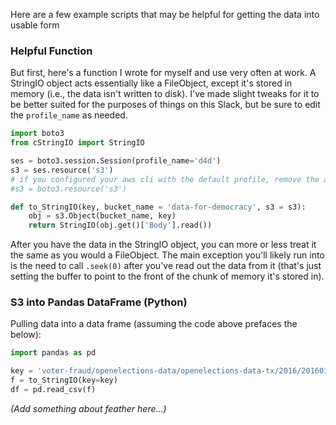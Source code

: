 Here are a few example scripts that may be helpful for getting the data into usable form

### Helpful Function

But first, here's a function I wrote for myself and use very often at work. A StringIO object acts essentially like a FileObject, except it's stored in memory (i.e., the data isn't written to disk). I've made slight tweaks for it to be better suited for the purposes of things on this Slack, but be sure to edit the `profile_name` as needed.
```python
import boto3
from cStringIO import StringIO

ses = boto3.session.Session(profile_name='d4d')
s3 = ses.resource('s3')
# if you configured your aws cli with the default profile, remove the above to lines and uncomment the following line 
#s3 = boto3.resource('s3')

def to_StringIO(key, bucket_name = 'data-for-democracy', s3 = s3):
    obj = s3.Object(bucket_name, key)
    return StringIO(obj.get()['Body'].read())
```

After you have the data in the StringIO object, you can more or less treat it the same as you would a FileObject. The main exception you'll likely run into is the need to call `.seek(0)` after you've read out the data from it (that's just setting the buffer to point to the front of the chunk of memory it's stored in).

### S3 into Pandas DataFrame (Python)

Pulling data into a data frame (assuming the code above prefaces the below):
```python
import pandas as pd

key = 'voter-fraud/openelections-data/openelections-data-tx/2016/20160126__tx__special__general__runoff.csv'
f = to_StringIO(key=key)
df = pd.read_csv(f)
```

*(Add something about feather here...)*
